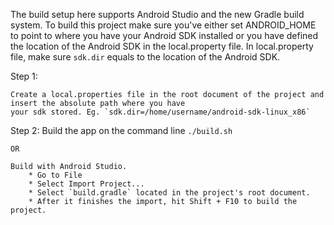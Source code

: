 The build setup here supports Android Studio and the new Gradle build system.
To build this project make sure you've either set ANDROID_HOME to point to where
you have your Android SDK installed or you have defined the location of the Android
SDK in the local.property file. In local.property file, make sure `sdk.dir` equals
 to the location of the Android SDK.

Step 1:

	Create a local.properties file in the root document of the project and insert the absolute path where you have
	your sdk stored. Eg. `sdk.dir=/home/username/android-sdk-linux_x86`

Step 2: 
	Build the app on the command line `./build.sh` 
	
	OR
	
	Build with Android Studio.
		* Go to File
		* Select Import Project...
		* Select `build.gradle` located in the project's root document.
		* After it finishes the import, hit Shift + F10 to build the project.

